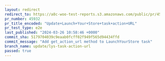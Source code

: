 ```yaml
---
layout: redirect
redirect_to: https://a8c-woo-test-reports.s3.amazonaws.com/public/pr/45932/e2e/index.html
pr_number: 45932
pr_title_encoded: "Update+Launch+Your+Store+task+action+URL"
pr_test_type: e2e
last_published: "2024-03-26 10:58:46 +0000"
commit_sha: 5179704039c9eaab0fcff02f949f565d94434ffd
commit_message: "Add get_action_url method to LaunchYourStore task"
branch_name: update/lys-task-action-url
passed: true
---
```


